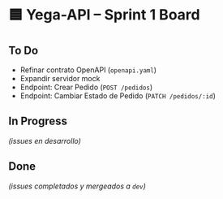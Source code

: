 # 🟦 Yega-API – Sprint 1 Board

## To Do
- Refinar contrato OpenAPI (`openapi.yaml`)
- Expandir servidor mock
- Endpoint: Crear Pedido (`POST /pedidos`)
- Endpoint: Cambiar Estado de Pedido (`PATCH /pedidos/:id`)

## In Progress
*(issues en desarrollo)*

## Done
*(issues completados y mergeados a `dev`)*
